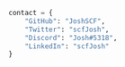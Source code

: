 <!--### Contact
- **GitHub**: [JoshSCF](https://github.com/JoshSCF)
- **Twitter**: [@scfJosh](https://twitter.com/scfJosh)
- **Discord**: [Josh#5318](https://discord.com/invite/tZ7wdnT)
- **E-mail**: [me@joshl.io](mailto:me@joshl.io)-->

```python
contact = {
    "GitHub": "JoshSCF",
    "Twitter": "scfJosh",
    "Discord": "Josh#5318",
    "LinkedIn": "scfJosh"
}
```

<!--[![Top Langs](https://github-readme-stats.vercel.app/api/top-langs/?username=JoshSCF&layout=compact)](https://github.com/JoshSCF/github-readme-stats)
-->
